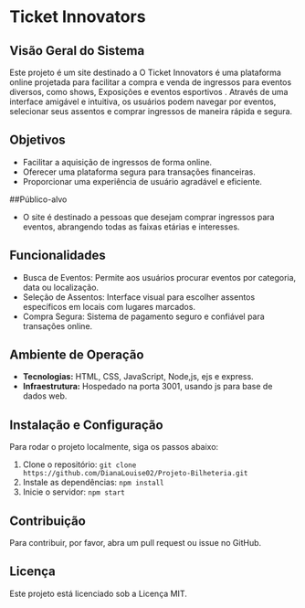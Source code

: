 # Ticket Innovators

## Visão Geral do Sistema
Este projeto é um site destinado a O Ticket Innovators é uma plataforma online
projetada para facilitar a compra e venda de ingressos para eventos diversos, como shows, 
Exposições e eventos esportivos . Através de uma interface amigável e intuitiva, 
os usuários podem navegar por eventos, selecionar seus assentos e comprar ingressos de maneira rápida 
e segura.

## Objetivos

- Facilitar a aquisição de ingressos de forma online.
- Oferecer uma plataforma segura para transações financeiras.
- Proporcionar uma experiência de usuário agradável e eficiente.


##Público-alvo
- O site é destinado a pessoas que desejam comprar ingressos 
para eventos, abrangendo todas as faixas etárias e interesses.


## Funcionalidades
- Busca de Eventos: Permite aos usuários procurar eventos por categoria, data ou localização.
- Seleção de Assentos: Interface visual para escolher assentos específicos em locais com lugares marcados.
- Compra Segura: Sistema de pagamento seguro e confiável para transações online.

## Ambiente de Operação
- **Tecnologias:** HTML, CSS, JavaScript, Node,js, ejs e express.
- **Infraestrutura:** Hospedado na porta 3001, usando js para base de dados web.

## Instalação e Configuração
Para rodar o projeto localmente, siga os passos abaixo:
1. Clone o repositório: `git clone https://github.com/DianaLouise02/Projeto-Bilheteria.git`
2. Instale as dependências: `npm install`
3. Inicie o servidor: `npm start`

## Contribuição
Para contribuir, por favor, abra um pull request ou issue no GitHub.

## Licença
Este projeto está licenciado sob a Licença MIT.

